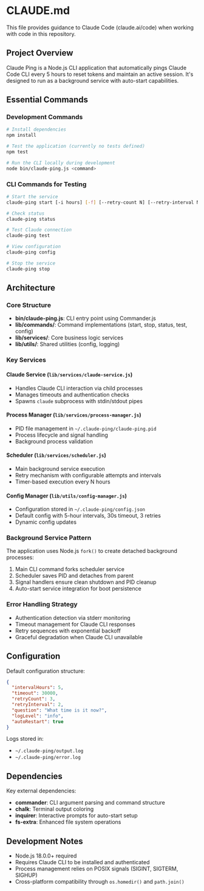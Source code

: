 # CLAUDE.md

This file provides guidance to Claude Code (claude.ai/code) when working with code in this repository.

## Project Overview

Claude Ping is a Node.js CLI application that automatically pings Claude Code CLI every 5 hours to reset tokens and maintain an active session. It's designed to run as a background service with auto-start capabilities.

## Essential Commands

### Development Commands
```bash
# Install dependencies
npm install

# Test the application (currently no tests defined)
npm test

# Run the CLI locally during development
node bin/claude-ping.js <command>
```

### CLI Commands for Testing
```bash
# Start the service
claude-ping start [-i hours] [-f] [--retry-count N] [--retry-interval N] [--no-retry]

# Check status
claude-ping status

# Test Claude connection
claude-ping test

# View configuration
claude-ping config

# Stop the service
claude-ping stop
```

## Architecture

### Core Structure
- **bin/claude-ping.js**: CLI entry point using Commander.js
- **lib/commands/**: Command implementations (start, stop, status, test, config)
- **lib/services/**: Core business logic services
- **lib/utils/**: Shared utilities (config, logging)

### Key Services

#### Claude Service (`lib/services/claude-service.js`)
- Handles Claude CLI interaction via child processes
- Manages timeouts and authentication checks
- Spawns `claude` subprocess with stdin/stdout pipes

#### Process Manager (`lib/services/process-manager.js`)
- PID file management in `~/.claude-ping/claude-ping.pid`
- Process lifecycle and signal handling
- Background process validation

#### Scheduler (`lib/services/scheduler.js`)
- Main background service execution
- Retry mechanism with configurable attempts and intervals
- Timer-based execution every N hours

#### Config Manager (`lib/utils/config-manager.js`)
- Configuration stored in `~/.claude-ping/config.json`
- Default config with 5-hour intervals, 30s timeout, 3 retries
- Dynamic config updates

### Background Service Pattern
The application uses Node.js `fork()` to create detached background processes:
1. Main CLI command forks scheduler service
2. Scheduler saves PID and detaches from parent
3. Signal handlers ensure clean shutdown and PID cleanup
4. Auto-start service integration for boot persistence

### Error Handling Strategy
- Authentication detection via stderr monitoring
- Timeout management for Claude CLI responses
- Retry sequences with exponential backoff
- Graceful degradation when Claude CLI unavailable

## Configuration

Default configuration structure:
```json
{
  "intervalHours": 5,
  "timeout": 30000,
  "retryCount": 3,
  "retryInterval": 2,
  "question": "What time is it now?",
  "logLevel": "info",
  "autoRestart": true
}
```

Logs stored in:
- `~/.claude-ping/output.log`
- `~/.claude-ping/error.log`

## Dependencies

Key external dependencies:
- **commander**: CLI argument parsing and command structure
- **chalk**: Terminal output coloring
- **inquirer**: Interactive prompts for auto-start setup
- **fs-extra**: Enhanced file system operations

## Development Notes

- Node.js 18.0.0+ required
- Requires Claude CLI to be installed and authenticated
- Process management relies on POSIX signals (SIGINT, SIGTERM, SIGHUP)
- Cross-platform compatibility through `os.homedir()` and `path.join()`
